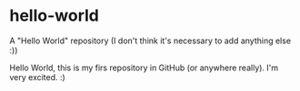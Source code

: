 # hello-world
A "Hello World" repository (I don't think it's necessary to add anything else :))

Hello World, this is my firs repository in GitHub (or anywhere really).
I'm very excited. :)
